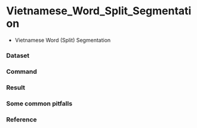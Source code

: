 # Vietnamese_Word_Split_Segmentation

- Vietnamese Word (Split) Segmentation

### Dataset

### Command

### Result

### Some common pitfalls

### Reference

